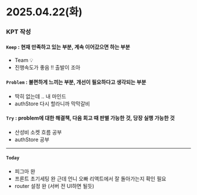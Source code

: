 
# 2025.04.22(화)

### KPT 작성

#### `Keep` : 현재 만족하고 있는 부분, 계속 이어갔으면 하는 부분
- Team 💡
- 진행속도가 좋음 !! 출발이 조아


#### `Problem` : 불편하게 느끼는 부분, 개선이 필요하다고 생각되는 부분
- 딱히 없는데 .. 내 마인드
- authStore 다시 할라니까 막막갈비



#### `Try` : problem에 대한 해결책, 다음 회고 때 판별 가능한 것, 당장 실행 가능한 것
- 산성비 소켓 흐름 공부
- authStore 공부 

---
#### `Today`
- 피그마 완
- 프론트 초기세팅 완 근데 언니 오빠 리액트에서 잘 돌아가는지 확인 필요 
- router 설정 완 (서버 전 UI하면 될듯)